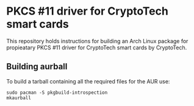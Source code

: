 # PKCS #11 driver for CryptoTech smart cards

This repository holds instructions for building an Arch Linux package for propieatary
PKCS #11 driver for CryptoTech smart cards by CryptoTech.

## Building aurball

To build a tarball containing all the required files for the AUR use:

```
sudo pacman -S pkgbuild-introspection
mkaurball
```
